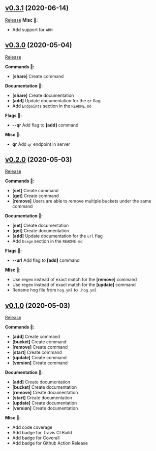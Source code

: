 ## [v0.3.1](https://github.com/jjzcru/hog/tree/v0.3.1) (2020-06-14)
[Release](https://github.com/jjzcru/hog/releases/tag/v0.3.1)
**Misc 👾:**
- Add support for `ARM`

## [v0.3.0](https://github.com/jjzcru/hog/tree/v0.3.0) (2020-05-04)
[Release](https://github.com/jjzcru/hog/releases/tag/v0.3.0)

**Commands 🤖:**
- **[share]** Create command

**Documentation 📖:**
- **[share]** Create documentation
- **[add]** Update documentation for the `qr` flag
- Add `Endpoints` section in the `README.md`

**Flags 🚩:**
- **--qr** Add flag to **[add]** command

**Misc 👾:**
- **qr** Add `qr` endpoint in server

## [v0.2.0](https://github.com/jjzcru/hog/tree/v0.2.0) (2020-05-03)
[Release](https://github.com/jjzcru/hog/releases/tag/v0.2.0)

**Commands 🤖:**
- **[set]** Create command
- **[get]** Create command
- **[remove]** Users are able to remove multiple buckets under the same command

**Documentation 📖:**
- **[set]** Create documentation
- **[get]** Create documentation
- **[add]** Update documentation for the `url` flag
- Add `Usage` section in the `README.md`

**Flags 🚩:**
- **--url** Add flag to **[add]** command

**Misc 👾:**
- Use regex instead of exact match for the **[remove]** command
- Use regex instead of exact match for the **[update]** command
- Rename hog file from `hog.yml` to `.hog.yml`

## [v0.1.0](https://github.com/jjzcru/hog/tree/v0.1.0) (2020-05-03)
[Release](https://github.com/jjzcru/hog/releases/tag/v0.1.0)

**Commands 🤖:**
- **[add]** Create command
- **[bucket]** Create command
- **[remove]** Create command
- **[start]** Create command
- **[update]** Create command
- **[version]** Create command

**Documentation 📖:**
- **[add]** Create documentation
- **[bucket]** Create documentation
- **[remove]** Create documentation
- **[start]** Create documentation
- **[update]** Create documentation
- **[version]** Create documentation

**Misc 👾:**
- Add code coverage
- Add badge for Travis CI Build
- Add badge for Coverall
- Add badge for Github Action Release
